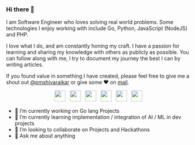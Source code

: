 ### Hi there 👋

I am Software Engineer who loves solving real world problems. Some technologies I enjoy working with include Go, Python, JavaScript (NodeJS) and PHP. 

I love what I do, and am constantly honing my craft. I have a passion for learning and sharing my knowledge with others as publicly as possible. You can follow along with me, I try to document my journey the best I can by writing articles. 

If you found value in something I have created, please feel free to give me a shout out [@pmshivaraikar](https://twitter.com/pmshivaraikar) or give some ♥ on [mail](mailto:contact@pratikms.com).

<p align='center'>
<a href="https://pratikms.com/"><img height="30" src="https://github.com/pratikms/pratikms/blob/master/resources/pratikms.png?raw=true"></a>&nbsp;&nbsp;
<a href="https://www.linkedin.com/in/pratik-shivaraikar/"><img height="30" src="https://github.com/pratikms/pratikms/blob/master/resources/linkedin.png?raw=true"></a>&nbsp;&nbsp;
<a href="https://medium.com/@pratik.shivaraikar/"><img height="30" src="https://github.com/pratikms/pratikms/blob/master/resources/medium.png?raw=true"></a>&nbsp;&nbsp;
<a href="https://dev.to/pratikms"><img height="30" src="https://github.com/pratikms/pratikms/blob/master/resources/dev.png?raw=true"></a>&nbsp;&nbsp;
<a href="https://www.instagram.com/pratik.shivaraikar/"><img height="30" src="https://github.com/pratikms/pratikms/blob/master/resources/instagram.jpg?raw=true"></a>&nbsp;&nbsp;
<a href="https://twitter.com/pmshivaraikar/"><img height="30" src="https://github.com/pratikms/pratikms/blob/master/resources/twitter.png?raw=true"></a>
</p>

- 🔭 I’m currently working on Go lang Projects
- 🌱 I’m currently learning implementation / integration of AI / ML in dev projects
- 👯 I’m looking to collaborate on Projects and Hackathons
- 💬 Ask me about anything
